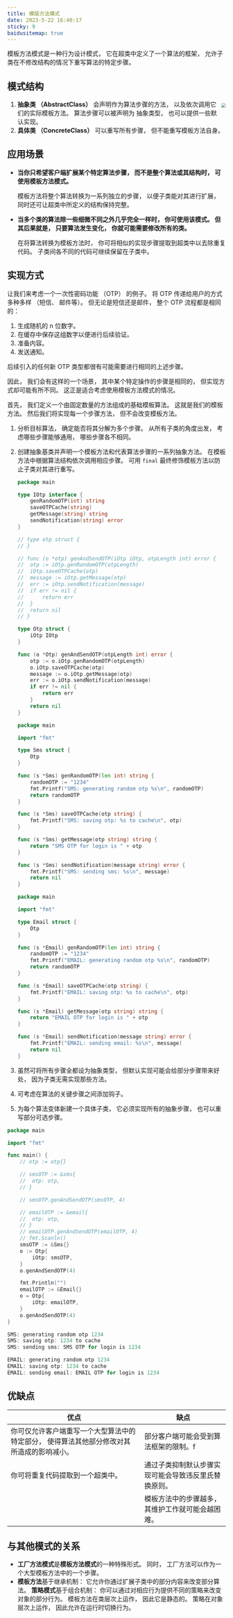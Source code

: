 ```yaml
---
title: 模版方法模式
date: 2023-5-22 16:40:17
sticky: 9
baidusitemap: true
---
```


模板方法模式是一种行为设计模式， 它在超类中定义了一个算法的框架， 允许子类在不修改结构的情况下重写算法的特定步骤。

## 模式结构

<div style="display: flex; flex-direction: row; justify-content: center; zoom: 60%; float: right">
<div>

![](https://refactoringguru.cn/images/patterns/diagrams/template-method/structure.png)
</div>
</div>

1. **抽象类 （Abstract­Class）** 会声明作为算法步骤的方法， 以及依次调用它们的实际模板方法。 算法步骤可以被声明为 抽象类型， 也可以提供一些默认实现。
2. **具体类 （Concrete­Class）** 可以重写所有步骤， 但不能重写模板方法自身。

## 应用场景

* **当你只希望客户端扩展某个特定算法步骤， 而不是整个算法或其结构时， 可使用模板方法模式。**

    模板方法将整个算法转换为一系列独立的步骤， 以便子类能对其进行扩展， 同时还可让超类中所定义的结构保持完整。
* **当多个类的算法除一些细微不同之外几乎完全一样时， 你可使用该模式。 但其后果就是， 只要算法发生变化， 你就可能需要修改所有的类。**

    在将算法转换为模板方法时， 你可将相似的实现步骤提取到超类中以去除重复代码。 子类间各不同的代码可继续保留在子类中。

## 实现方式

让我们来考虑一个一次性密码功能 （OTP） 的例子。 将 OTP 传递给用户的方式多种多样 （短信、 邮件等）。 但无论是短信还是邮件， 整个 OTP 流程都是相同的：

1. 生成随机的 n 位数字。
2. 在缓存中保存这组数字以便进行后续验证。
3. 准备内容。
4. 发送通知。

后续引入的任何新 OTP 类型都很有可能需要进行相同的上述步骤。

因此， 我们会有这样的一个场景， 其中某个特定操作的步骤是相同的， 但实现方式却可能有所不同。 这正是适合考虑使用模板方法模式的情况。

首先， 我们定义一个由固定数量的方法组成的基础模板算法。 这就是我们的模板方法。 然后我们将实现每一个步骤方法， 但不会改变模板方法。

1. 分析目标算法， 确定能否将其分解为多个步骤。 从所有子类的角度出发， 考虑哪些步骤能够通用， 哪些步骤各不相同。
2. 创建抽象基类并声明一个模板方法和代表算法步骤的一系列抽象方法。 在模板方法中根据算法结构依次调用相应步骤。 可用 `final` 最终修饰模板方法以防止子类对其进行重写。

    ```go otp.go: 模板方法
    package main

    type IOtp interface {
        genRandomOTP(int) string
        saveOTPCache(string)
        getMessage(string) string
        sendNotification(string) error
    }

    // type otp struct {
    // }

    // func (o *otp) genAndSendOTP(iOtp iOtp, otpLength int) error {
    //  otp := iOtp.genRandomOTP(otpLength)
    //  iOtp.saveOTPCache(otp)
    //  message := iOtp.getMessage(otp)
    //  err := iOtp.sendNotification(message)
    //  if err != nil {
    //      return err
    //  }
    //  return nil
    // }

    type Otp struct {
        iOtp IOtp
    }

    func (o *Otp) genAndSendOTP(otpLength int) error {
        otp := o.iOtp.genRandomOTP(otpLength)
        o.iOtp.saveOTPCache(otp)
        message := o.iOtp.getMessage(otp)
        err := o.iOtp.sendNotification(message)
        if err != nil {
            return err
        }
        return nil
    }
    ```

    ```go sms.go: 具体实施
    package main

    import "fmt"

    type Sms struct {
        Otp
    }

    func (s *Sms) genRandomOTP(len int) string {
        randomOTP := "1234"
        fmt.Printf("SMS: generating random otp %s\n", randomOTP)
        return randomOTP
    }

    func (s *Sms) saveOTPCache(otp string) {
        fmt.Printf("SMS: saving otp: %s to cache\n", otp)
    }

    func (s *Sms) getMessage(otp string) string {
        return "SMS OTP for login is " + otp
    }

    func (s *Sms) sendNotification(message string) error {
        fmt.Printf("SMS: sending sms: %s\n", message)
        return nil
    }
    ```

    ```go email.go: 具体实施
    package main

    import "fmt"

    type Email struct {
        Otp
    }

    func (s *Email) genRandomOTP(len int) string {
        randomOTP := "1234"
        fmt.Printf("EMAIL: generating random otp %s\n", randomOTP)
        return randomOTP
    }

    func (s *Email) saveOTPCache(otp string) {
        fmt.Printf("EMAIL: saving otp: %s to cache\n", otp)
    }

    func (s *Email) getMessage(otp string) string {
        return "EMAIL OTP for login is " + otp
    }

    func (s *Email) sendNotification(message string) error {
        fmt.Printf("EMAIL: sending email: %s\n", message)
        return nil
    }
    ```

3. 虽然可将所有步骤全都设为抽象类型， 但默认实现可能会给部分步骤带来好处， 因为子类无需实现那些方法。
4. 可考虑在算法的关键步骤之间添加钩子。
5. 为每个算法变体新建一个具体子类， 它必须实现所有的抽象步骤， 也可以重写部分可选步骤。

```go main.go: 客户端代码
package main

import "fmt"

func main() {
    // otp := otp{}

    // smsOTP := &sms{
    //  otp: otp,
    // }

    // smsOTP.genAndSendOTP(smsOTP, 4)

    // emailOTP := &email{
    //  otp: otp,
    // }
    // emailOTP.genAndSendOTP(emailOTP, 4)
    // fmt.Scanln()
    smsOTP := &Sms{}
    o := Otp{
        iOtp: smsOTP,
    }
    o.genAndSendOTP(4)

    fmt.Println("")
    emailOTP := &Email{}
    o = Otp{
        iOtp: emailOTP,
    }
    o.genAndSendOTP(4)
}
```

```go output.txt: 执行结果
SMS: generating random otp 1234
SMS: saving otp: 1234 to cache
SMS: sending sms: SMS OTP for login is 1234

EMAIL: generating random otp 1234
EMAIL: saving otp: 1234 to cache
EMAIL: sending email: EMAIL OTP for login is 1234
```

## 优缺点

| 优点                                                                                      | 缺点                                                 |
| ----------------------------------------------------------------------------------------- | ---------------------------------------------------- |
| 你可仅允许客户端重写一个大型算法中的特定部分， 使得算法其他部分修改对其所造成的影响减小。 | 部分客户端可能会受到算法框架的限制。f                |
| 你可将重复代码提取到一个超类中。                                                          | 通过子类抑制默认步骤实现可能会导致违反里氏替换原则。 |
|                                                                                           | 模板方法中的步骤越多， 其维护工作就可能会越困难。    |

## 与其他模式的关系

* **工厂方法模式**是**模板方法模式**的一种特殊形式。 同时， 工厂方法可以作为一个大型模板方法中的一个步骤。
* **模板方法**基于继承机制： 它允许你通过扩展子类中的部分内容来改变部分算法。 **策略模式**基于组合机制： 你可以通过对相应行为提供不同的策略来改变对象的部分行为。 模板方法在类层次上运作， 因此它是静态的。 策略在对象层次上运作， 因此允许在运行时切换行为。
